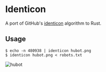 # Identicon

A port of GitHub's [identicon](https://en.wikipedia.org/wiki/Identicon) algorithm to Rust.

## Usage

```
$ echo -n 480938 | identicon hubot.png
$ identicon hubot.png < robots.txt
```

![hubot](https://cloud.githubusercontent.com/assets/122102/5274078/62b57c18-7a4d-11e4-90fa-46edd2ff7084.png)
